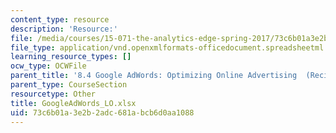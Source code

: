 ```yaml
---
content_type: resource
description: 'Resource:'
file: /media/courses/15-071-the-analytics-edge-spring-2017/73c6b01a3e2b2adc681abcb6d0aa1088_GoogleAdWords_LO.xlsx
file_type: application/vnd.openxmlformats-officedocument.spreadsheetml.sheet
learning_resource_types: []
ocw_type: OCWFile
parent_title: '8.4 Google AdWords: Optimizing Online Advertising  (Recitation)'
parent_type: CourseSection
resourcetype: Other
title: GoogleAdWords_LO.xlsx
uid: 73c6b01a-3e2b-2adc-681a-bcb6d0aa1088
---
```

